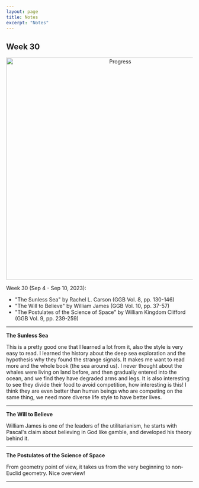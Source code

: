 ```yaml
---
layout: page
title: Notes
excerpt: "Notes"
---
```


## Week 30

<center><img src="https://github.com/qingkaikong/qingkaikong.github.io/raw/main/images/GGB_img/progress_week_30.jpg" alt="Progress" style="width: 600px;"/></center>


Week 30 (Sep 4 - Sep 10, 2023):

* "The Sunless Sea" by Rachel L. Carson (GGB  Vol. 8, pp. 130-146)  
* "The Will to Believe" by William James (GGB  Vol. 10, pp. 37-57) 
* "The Postulates of the Science of Space" by William Kingdom Clifford (GGB Vol. 9, pp. 239-259)

---

**The Sunless Sea**

This is a pretty good one that I learned a lot from it, also the style is very easy to read. I learned the history about the deep sea exploration and the hypothesis why they found the strange signals. It makes me want to read more and the whole book (the sea around us). I never thought about the whales were living on land before, and then gradually entered into the ocean, and we find they have degraded arms and legs. It is also interesting to see they divide their food to avoid competition, how interesting is this! I think they are even better than human beings who are competing on the same thing, we need more diverse life style to have better lives.


---

**The Will to Believe**

William James is one of the leaders of the utilitarianism, he starts with Pascal's claim about believing in God like gamble, and developed his theory behind it.  


---

**The Postulates of the Science of Space**

From geometry point of view, it takes us from the very beginning to non-Euclid geometry. Nice overview! 


---
